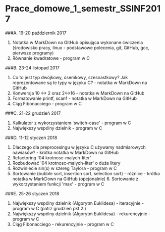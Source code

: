 # Prace_domowe_1_semestr_SSINF2017
###A. 19-20 październik 2017

1. Notatka w MarkDown na GitHub opisująca wykonane ćwiczenia (środowisko pracy, linux - podstawowe polecenia, git, GitHub, gcc, pierwsze programy)
2. Równanie kwadratowe - program w C


###B. 23-24 listopad 2017

1. Co to jest typ dwójkowy, ósemkowy, szesnastkowy? Jak reprezentowane są te typy w języku C? - notatka w MarkDown na GitHub
2. Konwersja 10 <-> 2 oraz 2<->16 - notatka w MarkDown na GitHub
3. Formatowanie printf, scanf - notatka w MarkDown na GitHub
4. Ciąg Fibonacciego - program w C


###C. 21-22 grudzień 2017

1. Kalkulator z wykorzystaniem 'switch-case' - program w C
2. Największy wspólny dzielnik - program w C


###D. 11-12 styczeń 2018

1. Dlaczego dla preprocesingu w języku C używamy nadmiarowych nawiasów? - krótka notatka w MarkDown na GitHub
2. Refactoring '04 krotnosc-malych-liter'
3. Rozbudować '04 krotnosc-malych-liter' o duże litery
4. Rozwiniecie sin(x) w szereg Taylora - program w C
5. Sortowanie (bubble sort, insertion sort, selection sort) - różnice - krótka notatka w MarkDown na GitHub
(opcjonalnie) 6. Sortowanie z wykorzystaniem funkcji 'max' - program w C


###E. 25-26 styczeń 2018

1. Największy wspólny dzielnik (Algorytm Euklidesa) - iteracyjnie - program w C (patrz grudzień pkt 2.)
2. Największy wspólny dzielnik (Algorytm Euklidesa) - rekurencyjnie - program w C
3. Ciąg Fibonacciego - rekurencyjnie - program w C
